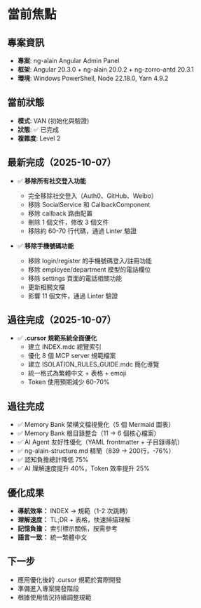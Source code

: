 # 當前焦點

## 專案資訊
- **專案**: ng-alain Angular Admin Panel
- **框架**: Angular 20.3.0 + ng-alain 20.0.2 + ng-zorro-antd 20.3.1
- **環境**: Windows PowerShell, Node 22.18.0, Yarn 4.9.2

## 當前狀態
- **模式**: VAN (初始化與驗證)
- **狀態**: ✅ 已完成
- **複雜度**: Level 2

## 最新完成（2025-10-07）
- ✅ **移除所有社交登入功能**
  - 完全移除社交登入（Auth0、GitHub、Weibo）
  - 移除 SocialService 和 CallbackComponent
  - 移除 callback 路由配置
  - 刪除 1 個文件，修改 3 個文件
  - 移除約 60-70 行代碼，通過 Linter 驗證

- ✅ **移除手機號碼功能**
  - 移除 login/register 的手機號碼登入/註冊功能
  - 移除 employee/department 模型的電話欄位
  - 移除 settings 頁面的電話相關功能
  - 更新相關文檔
  - 影響 11 個文件，通過 Linter 驗證

## 過往完成（2025-10-07）
- ✅ **.cursor 規範系統全面優化**
  - 建立 INDEX.mdc 總覽索引
  - 優化 8 個 MCP server 規範檔案
  - 建立 ISOLATION_RULES_GUIDE.mdc 簡化導覽
  - 統一格式為繁體中文 + 表格 + emoji
  - Token 使用預期減少 60-70%

## 過往完成
- ✅ Memory Bank 架構文檔視覺化（5 個 Mermaid 圖表）
- ✅ Memory Bank 根目錄整合（11 → 6 個核心檔案）
- ✅ AI Agent 友好性優化（YAML frontmatter + 子目錄導航）
- ✅ ng-alain-structure.md 精簡（839 → 200行，-76%）
- ✅ 認知負擔總計降低 75%
- ✅ AI 理解速度提升 40%，Token 效率提升 25%

## 優化成果
- **導航效率：** INDEX → 規範（1-2 次跳轉）
- **理解速度：** TL;DR + 表格，快速掃描理解
- **記憶負擔：** 索引標示關係，按需參考
- **語言一致：** 統一繁體中文

## 下一步
- 應用優化後的 .cursor 規範於實際開發
- 準備進入專案開發階段
- 根據使用情況持續調整規範
